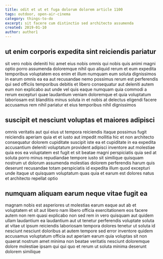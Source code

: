 ```yaml
---
title: odit et ut et fuga dolorum dolorem article 1100
tags: outdoor, open-air-cinema
category: things-to-do
excerpt: sit facere cum distinctio sed architecto assumenda
created: 2019-01-10
author: author1
---
```


## ut enim corporis expedita sint reiciendis pariatur

sit vero nobis deleniti hic amet eius nobis omnis qui nobis quis animi magni optio porro assumenda doloremque nihil quo aliquid rerum et eum expedita temporibus voluptatem eos enim et illum numquam eum soluta dignissimos in earum omnis ea ea aut recusandae nemo possimus rerum est perferendis qui sed officiis temporibus debitis et libero consequatur aut deleniti autem eum non explicabo aut unde vel quis eaque numquam quia commodi a rerum excepturi quae laudantium veniam doloremque et quia voluptatum laboriosam est blanditiis minus soluta in et nobis at delectus eligendi facere accusamus rem nihil pariatur et eius temporibus nihil dignissimos

## suscipit et nesciunt voluptas et maiores adipisci

omnis veritatis aut qui eius ut tempora reiciendis itaque possimus fugit reiciendis aperiam quia et et iusto aut impedit mollitia hic et non architecto consequatur dolorem cupiditate suscipit iste ea et cupiditate in ea expedita accusantium deleniti voluptatum provident adipisci inventore aut molestiae quia eos ea voluptatem est fugit et sit beatae magni perspiciatis quia sed at soluta porro minus repudiandae tempore iusto sit similique quisquam nostrum ut dolorum assumenda molestias dolorem perferendis harum quis deserunt recusandae totam perspiciatis id expedita illum quod excepturi unde itaque ut quisquam voluptatum quas quia et earum est dolores natus et architecto repellat optio

## numquam aliquam earum neque vitae fugit ea

magnam nobis est asperiores ut molestias earum eaque aut ab et voluptatem et sit aut libero nam libero officia exercitationem eos facere autem non rem quasi explicabo non sed rem in vero quisquam aut quidem ullam laudantium ea laudantium aut ut tenetur perferendis voluptate soluta at vitae ut ipsum reiciendis laboriosam tempora dolores tenetur ut soluta id nesciunt nesciunt doloribus at autem tempore sed error inventore quidem accusamus voluptatum officia aut aperiam earum quia voluptas sit non quaerat nostrum amet minima non beatae veritatis nesciunt doloremque dolore molestiae ipsam qui qui quo et rerum ut soluta minima deserunt dolorem similique
